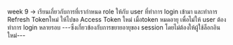 week 9 -> เรียนเกี่ยวกับการที่เรากำหนด role ให้กับ user ที่ทำการ login เข้ามา และทำการ Refresh Tokenใหม่ ให้ไปขอ Access Token ใหม่ เมื่อtoken หมดอายุ เพื่อไม่ให้ user ต้องทำการ login หลายรอบ
---ซึ่งเกี่ยวข้องกับการขยายอายุของ session โดยไม่ต้องให้ผู้ใช้ล็อกอินใหม่---
